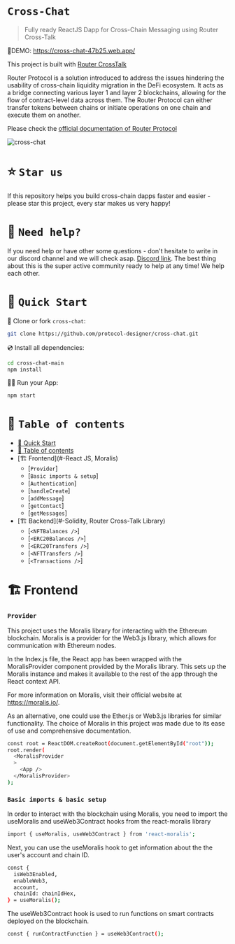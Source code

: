# `Cross-Chat`

> Fully ready ReactJS Dapp for Cross-Chain Messaging using Router Cross-Talk

🚀DEMO: https://cross-chat-47b25.web.app/

This project is built with [Router CrossTalk](https://dev.routerprotocol.com/crosstalk-library/overview/introduction)

Router Protocol is a solution introduced to address the issues hindering the usability of cross-chain liquidity migration in the DeFi ecosystem. It acts as a bridge connecting various layer 1 and layer 2 blockchains, allowing for the flow of contract-level data across them. The Router Protocol can either transfer tokens between chains or initiate operations on one chain and execute them on another.

Please check the [official documentation of Router Protocol](https://www.routerprotocol.com/) 

![cross-chat](https://firebasestorage.googleapis.com/v0/b/cross-chat-47b25.appspot.com/o/image.gif?alt=media&token=51706ade-52ea-4a41-9a73-c5885a039c91)

# ⭐️ `Star us`

If this repository helps you build cross-chain dapps faster and easier - please star this project, every star makes us very happy!

# 🤝 `Need help?`

If you need help or have other some questions - don't hesitate to write in our discord channel and we will check asap. [Discord link](https://discord.gg/xvx2pFu9). The best thing about this is the super active community ready to help at any time! We help each other.

# 🚀 `Quick Start`

📄 Clone or fork `cross-chat`:

```sh
git clone https://github.com/protocol-designer/cross-chat.git
```

💿 Install all dependencies:

```sh
cd cross-chat-main
npm install
```

🚴‍♂️ Run your App:

```sh
npm start
```
# 🧭 `Table of contents`
- [🚀 Quick Start](#-quick-start)
- [🧭 Table of contents](#-table-of-contents)
- [🏗 Frontend](#-React JS, Moralis)
  - [`Provider`]
  - [`Basic imports & setup`]
  - [`Authentication`]
  - [`handleCreate`]
  - [`addMessage`]
  - [`getContact`]
  - [`getMessages`]
- [🏗 Backend](#-Solidity, Router Cross-Talk Library)
  - [`<NFTBalances />`]
  - [`<ERC20Balances />`]
  - [`<ERC20Transfers />`]
  - [`<NFTTransfers />`]
  - [`<Transactions />`]
# 🏗 Frontend

### `Provider`

This project uses the Moralis library for interacting with the Ethereum blockchain. Moralis is a provider for the Web3.js library, which allows for communication with Ethereum nodes.

In the Index.js file, the React app has been wrapped with the MoralisProvider component provided by the Moralis library. This sets up the Moralis instance and makes it available to the rest of the app through the React context API.

For more information on Moralis, visit their official website at https://moralis.io/.

As an alternative, one could use the Ether.js or Web3.js libraries for similar functionality. The choice of Moralis in this project was made due to its ease of use and comprehensive documentation.

```sh
const root = ReactDOM.createRoot(document.getElementById("root"));
root.render(
  <MoralisProvider 
  >
    <App />
  </MoralisProvider>
);
```

### `Basic imports & basic setup`

In order to interact with the blockchain using Moralis, you need to import the useMoralis and useWeb3Contract hooks from the react-moralis library

```sh
import { useMoralis, useWeb3Contract } from 'react-moralis';
```
Next, you can use the useMoralis hook to get information about the the user's account and chain ID.

```sh
const {
  isWeb3Enabled,
  enableWeb3,
  account,
  chainId: chainIdHex,
} = useMoralis();
```
The useWeb3Contract hook is used to run functions on smart contracts deployed on the blockchain.
```sh
const { runContractFunction } = useWeb3Contract();
```



